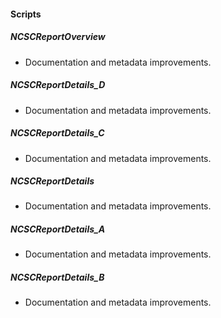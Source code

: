 #### Scripts
##### NCSCReportOverview
- Documentation and metadata improvements.
##### NCSCReportDetails_D
- Documentation and metadata improvements.
##### NCSCReportDetails_C
- Documentation and metadata improvements.
##### NCSCReportDetails
- Documentation and metadata improvements.
##### NCSCReportDetails_A
- Documentation and metadata improvements.
##### NCSCReportDetails_B
- Documentation and metadata improvements.